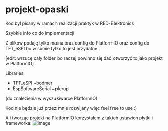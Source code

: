 # projekt-opaski

Kod był pisany w ramach realizacji praktyk w RED-Elektronics

Szybkie info co do implementacji

Z plików podaję tylko maina oraz config do PlatformIO oraz config do TFT_eSPI bo w sumie tylko to jest przydatne.

[edit: wrzucę cały folder bo raczej powinno się dać otworzyć to jako projekt w PlatformIO]

Libraries:
- TFT_eSPI ~bodmer
- EspSoftwareSerial ~plerup

(do znalezienia w wyszukiwarce PlatformIO)

Kod nie będzie już przez mnie rozwijany więc feel free to use :)


A i tworząc projekt na PlatformIO korzystałem z takich ustawień płytki i frameworka:
![image](https://github.com/FuturePhile/projekt-opaski/assets/135601063/2ea47c5a-1e41-442e-b77c-0d806f8bda28)
